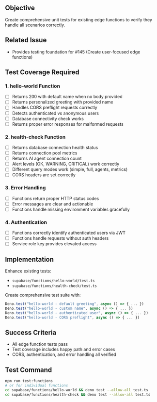 ## Objective
Create comprehensive unit tests for existing edge functions to verify they handle all scenarios correctly.

## Related Issue
- Provides testing foundation for #145 (Create user-focused edge functions)

## Test Coverage Required

### 1. hello-world Function
- [ ] Returns 200 with default name when no body provided
- [ ] Returns personalized greeting with provided name
- [ ] Handles CORS preflight requests correctly
- [ ] Detects authenticated vs anonymous users
- [ ] Database connectivity check works
- [ ] Returns proper error responses for malformed requests

### 2. health-check Function
- [ ] Returns database connection health status
- [ ] Returns connection pool metrics
- [ ] Returns AI agent connection count
- [ ] Alert levels (OK, WARNING, CRITICAL) work correctly
- [ ] Different query modes work (simple, full, agents, metrics)
- [ ] CORS headers are set correctly

### 3. Error Handling
- [ ] Functions return proper HTTP status codes
- [ ] Error messages are clear and actionable
- [ ] Functions handle missing environment variables gracefully

### 4. Authentication
- [ ] Functions correctly identify authenticated users via JWT
- [ ] Functions handle requests without auth headers
- [ ] Service role key provides elevated access

## Implementation
Enhance existing tests:
- `supabase/functions/hello-world/test.ts`
- `supabase/functions/health-check/test.ts`

Create comprehensive test suite with:
```typescript
Deno.test("hello-world - default greeting", async () => { ... })
Deno.test("hello-world - custom name", async () => { ... })
Deno.test("hello-world - authenticated user", async () => { ... })
Deno.test("hello-world - CORS preflight", async () => { ... })
```

## Success Criteria
- All edge function tests pass
- Test coverage includes happy path and error cases
- CORS, authentication, and error handling all verified

## Test Command
```bash
npm run test:functions
# or for individual functions
cd supabase/functions/hello-world && deno test --allow-all test.ts
cd supabase/functions/health-check && deno test --allow-all test.ts
```
